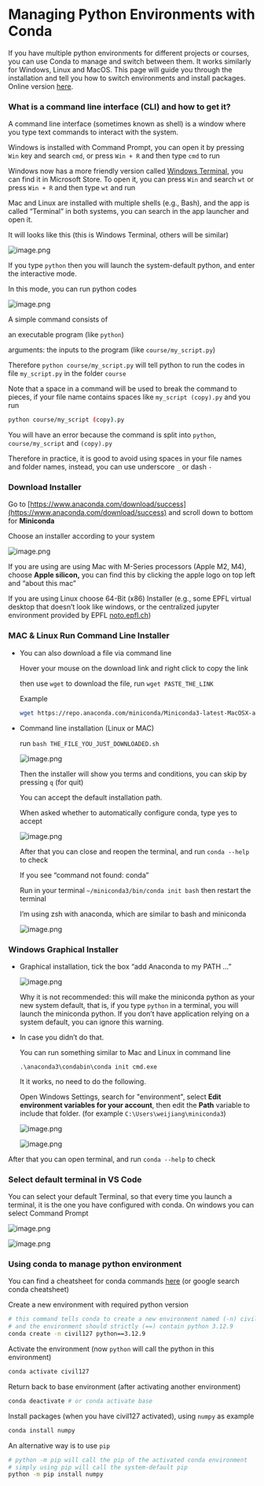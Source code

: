# Managing Python Environments with Conda

If you have multiple python environments for different projects or courses, you can use Conda to manage and switch between them. It works similarly for Windows, Linux and MacOS. This page will guide you through the installation and tell you how to switch environments and install packages. Online version [here](https://www.notion.so/Managing-Python-Environments-with-Conda-19f44b73854b80798282eee8fa6ea15f?pvs=21).

### What is a command line interface (CLI) and how to get it?

A command line interface (sometimes known as shell) is a window where you type text commands to interact with the system.

Windows is installed with Command Prompt, you can open it by pressing `Win` key and search `cmd`, or press `Win + R`  and then type `cmd` to run

Windows now has a more friendly version called [Windows Terminal](https://apps.microsoft.com/detail/9n0dx20hk701?hl=en-US&gl=US), you can find it in Microsoft Store. To open it, you can press `Win` and search `wt` or press `Win + R`  and then type `wt` and run

Mac and Linux are installed with multiple shells (e.g., Bash), and the app is called “Terminal” in both systems, you can search in the app launcher and open it.

It will looks like this (this is Windows Terminal, others will be similar)

![image.png](imgs/image.png)

If you type `python` then you will launch the system-default python, and enter the interactive mode.

In this mode, you can run python codes

![image.png](imgs/image%201.png)

A simple command consists of 

an executable program (like `python`)

arguments: the inputs  to the program (like `course/my_script.py`)

Therefore `python course/my_script.py` will tell python to run the codes in file `my_script.py` in the folder `course`

Note that a space in a command will be used to break the command to pieces, if your file name contains spaces like `my_script (copy).py` and you run 

```bash
python course/my_script (copy).py
```

You will have an error because the command is split into `python`, `course/my_script` and `(copy).py`

Therefore in practice, it is good to avoid using spaces in your file names and folder names, instead, you can use underscore `_` or dash `-`

### Download Installer

Go to [https://www.anaconda.com/download/success](https://www.anaconda.com/download/success) and scroll down to bottom for **Miniconda**

Choose an installer according to your system

![image.png](imgs/image%202.png)

If you are using are using Mac with M-Series processors (Apple M2, M4), choose **Apple silicon,** you can find this by clicking the apple logo on top left and “about this mac”

If you are using Linux choose 64-Bit (x86) Installer (e.g., some EPFL virtual desktop that doesn’t look like windows, or the centralized jupyter environment provided by EPFL [noto.epfl.ch](https://www.epfl.ch/education/educational-initiatives/jupyter-notebooks-for-education/one-click-access-to-jupyter-notebooks-online-with-noto/))

### MAC & Linux Run Command Line Installer

- You can also download a file via command line
    
    Hover your mouse on the download link and right click to copy the link
    
    then use `wget` to download the file, run `wget PASTE_THE_LINK` 
    
    Example 
    
    ```bash
    wget https://repo.anaconda.com/miniconda/Miniconda3-latest-MacOSX-arm64.sh
    ```
    
- Command line installation (Linux or MAC)
    
    run `bash THE_FILE_YOU_JUST_DOWNLOADED.sh` 
    
    ![image.png](imgs/image%203.png)
    
    Then the installer will show you terms and conditions, you can skip by pressing `q` (for quit)
    
    You can accept the default installation path. 
    
    When asked whether to automatically configure conda, type yes to accept
    
    ![image.png](imgs/image%204.png)
    
    After that you can close and reopen the terminal, and run `conda --help` to check
    
    If you see “command not found: conda”
    
    Run in your terminal `~/miniconda3/bin/conda init bash` then restart the terminal
    
    I’m using zsh with anaconda, which are similar to bash and miniconda
    
    ![image.png](imgs/image%205.png)
    

### Windows Graphical Installer

- Graphical installation, tick the box “add Anaconda to my PATH …”
    
    ![image.png](imgs/image%206.png)
    
    Why it is not recommended: this will make the miniconda python as your new system default, that is, if you type `python` in a terminal, you will launch the miniconda python. If you don’t have application relying on a system default, you can ignore this warning.
    
- In case you didn’t do that.
    
    You can run something similar to Mac and Linux in command line
    
    ```
    .\anaconda3\condabin\conda init cmd.exe
    ```
    
    It it works, no need to do the following.
    
    Open Windows Settings, search for "environment", select **Edit environment variables for your account**, then edit the **Path** variable to include that folder. (for example `C:\Users\weijiang\miniconda3`)
    
    ![image.png](imgs/image%207.png)
    
    ![image.png](imgs/image%208.png)
    

After that you can open terminal, and run `conda --help` to check

### Select default terminal in VS Code

You can select your default Terminal, so that every time you launch a terminal, it is the one you have configured with conda. On windows you can select Command Prompt

![image.png](imgs/image%209.png)

![image.png](imgs/image%2010.png)

### Using conda to manage python environment

You can find a cheatsheet for conda commands [here](https://docs.conda.io/projects/conda/en/latest/_downloads/843d9e0198f2a193a3484886fa28163c/conda-cheatsheet.pdf) (or google search conda cheatsheet) 

Create a new environment with required python version

```bash
# this command tells conda to create a new environment named (-n) civil127
# and the environment should strictly (==) contain python 3.12.9
conda create -n civil127 python==3.12.9
```

Activate the environment (now `python` will call the python in this environment)

```bash
conda activate civil127
```

Return back to base environment (after activating another environment)

```bash
conda deactivate # or conda activate base
```

Install packages (when you have civil127 activated), using `numpy` as example

```bash
conda install numpy
```

An alternative way is to use `pip` 

```bash
# python -m pip will call the pip of the activated conda environment
# simply using pip will call the system-default pip
python -m pip install numpy
```